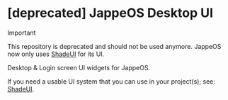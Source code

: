 # [deprecated] JappeOS Desktop UI
> [!IMPORTANT]  
> This repository is deprecated and should not be used anymore. JappeOS now only uses [ShadeUI](https://github.com/Jappe-OS/shade_ui) for its UI.

Desktop &amp; Login screen UI widgets for JappeOS.

If you need a usable UI system that you can use in your project(s); see: [ShadeUI](https://github.com/Jappe-OS/ShadeUI).

